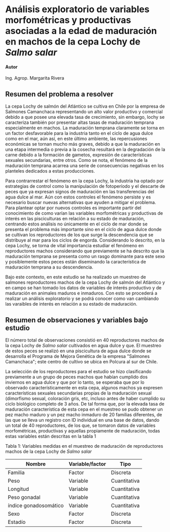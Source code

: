 # Análisis exploratorio de variables morfométricas y productivas asociadas a la edad de maduración en machos de la cepa Lochy de _Salmo salar_

#### Autor
Ing. Agrop. Margarita Rivera

## Resumen del problema a resolver

La cepa Lochy de salmón del Atlántico se cultiva en Chile por la empresa de Salmones Camanchaca representando un alto valor productivo y comercial debido a que posee una elevada tasa de crecimiento, sin embargo, lochy se caracteriza también por presentar altas tasas de maduración temprana especialmente en machos. La maduración  temprana claramente se torna en un factor desfavorable para la industria tanto en el ciclo de agua dulce como en el mar, aún así, en este último ambiente, las repercusiones económicas se tornan mucho más graves, debido a que la maduración en una etapa intermedia o previa a la cosecha resultará en la degradación de la carne debido a la formación de gametos, expresión de características sexuales secundarias, entre otros. Como se nota, el fenómeno de la maduración temprana acarrea una serie de consecuencias negativas en los planteles dedicados a estas producciones.  

Para contrarrestar el fenómeno en la cepa Lochy, la industria ha optado por estrategias de control como la manipulación de fotoperíodo y el descarte de peces que ya expresan signos de maduración en las transferencias del agua dulce al mar. Aún con estos controles el fenómeno persiste y es necesario buscar nuevas alternativas que ayuden a mitigar el problema. Para plantear optar por nuevos controles es importante partir del conocimiento de como varían las variables morfométricas y productivas de interés en las pisciculturas en relación a su estado de maduración, centrando estos análisis no únicamente en el ciclo de mar donde se presenta el problema más importante sino en el ciclo de agua dulce donde se cultivan los reproductores de los que surge la descendencia que se distribuye al mar para los ciclos de engorda. Considerando lo descrito, en la cepa Lochy, se torna de vital importancia estudiar el fenómeno en reproductores machos considerando que previamente se ha descrito que la maduración temprana se presenta como un rasgo dominante para este sexo y posiblemente estos peces están diseminando la característica de maduración temprana  a su descendencia.

Bajo este contexto, en este estudio se ha realizado un muestreo de salmones reproductores machos de la cepa Lochy de salmón del Atlántico y en campo se han tomado los datos de variables de interés productivo y de maduración en animales maduros e inmaduros. Con esto se procederá a realizar un análisis exploratorio y se podrá conocer como van cambiando las varaibles de interés en relación a su estado de maduración.

## Resumen de observaciones y variables bajo estudio

El número total de observaciones consistió en 40 reproductores machos de la cepa Lochy de _Salmo salar_ cultivados en agua dulce y que. El muestreo de estos peces se realizó en una piscicultura de agua dulce donde se desarrolla el Programa de Mejora Genética de la empresa "Salmones Camanchaca"; este centro de cultivo se ubica en Polcura al sur de Chile. 

La selección de los reproductores para el estudio se hizo clasificando previamente a un grupo de peces machos que habían cumplido dos inviernos en agua dulce y que por lo tanto, se esperaba que por lo observado característicamente en esta cepa, algunos machos ya expresen características sexuales secundarias propias de la maduración sexual (dimorfismo sexual, coloración gris, etc, incluso antes de haber cumplido su ciclo biológico completo de 3 años. De tal forma que, por la elevada tasa de maduración característica de esta cepa en el muestreo se pudo obtener un pez macho maduro y un pez macho inmaduro de 20 familias diferentes, de las que se lleva un registro con ID individual en una base de datos, dando un total de 40 reproductores, de los que, se tomaron datos de variables morfométricas, productivas y aquellas propiamente de maduración, todas estas variables están descritas en la tabla 1 

Tabla 1: Variables medidas en el muestreo de maduración de reproductores machos de la cepa Lochy de _Salmo salar_

|**Nombre**|**Variable/factor**|**Tipo**|
|------|---------------|----|
|Familia|Factor|Discreta|
|Peso|Variable|Cuantitativa|
|Longitud|Variable| Cuantitativa|
|Peso gonadal|Variable| Cuantitativa|
|índice gonadosomático|Variable| Cuantitativa|
|Sexo|Factor|Discreta|
|Estadío|Factor|Discreta|

